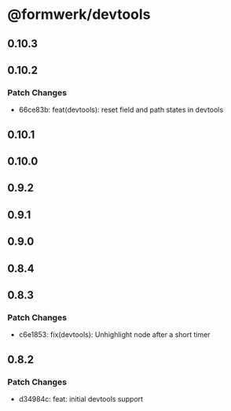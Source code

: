 # @formwerk/devtools

## 0.10.3

## 0.10.2

### Patch Changes

- 66ce83b: feat(devtools): reset field and path states in devtools

## 0.10.1

## 0.10.0

## 0.9.2

## 0.9.1

## 0.9.0

## 0.8.4

## 0.8.3

### Patch Changes

- c6e1853: fix(devtools): Unhighlight node after a short timer

## 0.8.2

### Patch Changes

- d34984c: feat: initial devtools support
